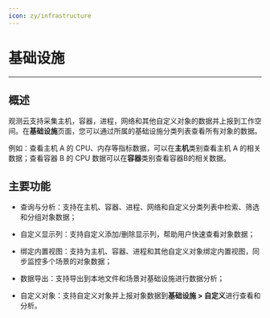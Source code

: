 ```yaml
---
icon: zy/infrastructure
---
```

# 基础设施
---

## 概述

观测云支持采集主机，容器，进程，网络和其他自定义对象的数据并上报到工作空间。在**基础设施**页面，您可以通过所属的基础设施分类列表查看所有对象的数据。

例如：查看主机 A 的 CPU、内存等指标数据，可以在**主机**类别查看主机 A 的相关数据；查看容器 B 的 CPU 数据可以在**容器**类别查看容器B的相关数据。

## 主要功能

- 查询与分析：支持在主机、容器、进程、网络和自定义分类列表中检索、筛选和分组对象数据；

- 自定义显示列：支持自定义添加/删除显示列，帮助用户快速查看对象数据；

- 绑定内置视图：支持为主机、容器、进程和其他自定义对象绑定内置视图，同步监控多个场景的对象数据；

- 数据导出：支持导出到本地文件和场景对基础设施进行数据分析；

- 自定义对象：支持自定义对象并上报对象数据到**基础设施 > 自定义**进行查看和分析。
